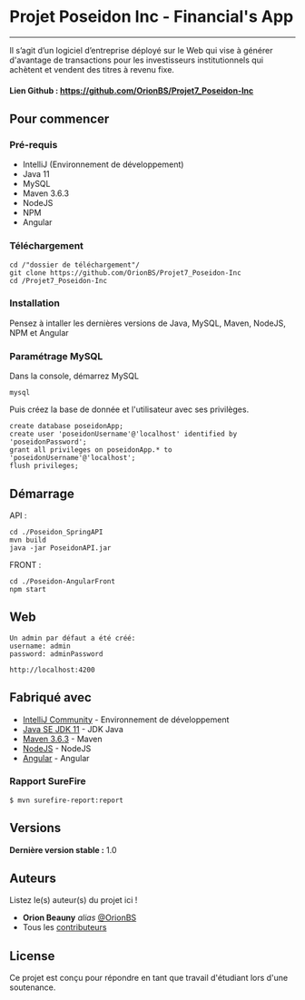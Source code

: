 # Projet Poseidon Inc - Financial's App
***

Il s’agit d’un logiciel d’entreprise déployé sur le Web qui vise à générer d'avantage de transactions pour les investisseurs institutionnels qui achètent et vendent des titres à revenu fixe.

#### Lien Github : https://github.com/OrionBS/Projet7_Poseidon-Inc

## Pour commencer

### Pré-requis

- IntelliJ (Environnement de développement)
- Java 11
- MySQL
- Maven 3.6.3
- NodeJS
- NPM
- Angular

### Téléchargement

```
cd /"dossier de téléchargement"/
git clone https://github.com/OrionBS/Projet7_Poseidon-Inc
cd /Projet7_Poseidon-Inc
```

### Installation

Pensez à intaller les dernières versions de Java, MySQL, Maven, NodeJS, NPM et Angular

### Paramétrage MySQL

Dans la console, démarrez MySQL
```
mysql
```
Puis créez la base de donnée et l'utilisateur avec ses privilèges.
```
create database poseidonApp;
create user 'poseidonUsername'@'localhost' identified by 'poseidonPassword';
grant all privileges on poseidonApp.* to 'poseidonUsername'@'localhost';
flush privileges;
```

## Démarrage

API :

```
cd ./Poseidon_SpringAPI
mvn build
java -jar PoseidonAPI.jar
```

FRONT :

```
cd ./Poseidon-AngularFront
npm start
```

## Web

```
Un admin par défaut a été créé:
username: admin
password: adminPassword

http://localhost:4200
```


## Fabriqué avec

* [IntelliJ Community](https://www.jetbrains.com/idea/download/#section=windows) - Environnement de développement
* [Java SE JDK 11](https://www.oracle.com/java/technologies/javase-jdk11-downloads.html) - JDK Java
* [Maven 3.6.3](http://maven.apache.org/download.cgi) - Maven
* [NodeJS](https://nodejs.org/en/) - NodeJS
* [Angular](https://angular.io/) - Angular

### Rapport SureFire

```
$ mvn surefire-report:report
```

## Versions

**Dernière version stable :** 1.0

## Auteurs
Listez le(s) auteur(s) du projet ici !
* **Orion Beauny** _alias_ [@OrionBS](https://github.com/OrionBS)
* Tous les [contributeurs](https://github.com/OrionBS/Projet5_SafetyNet/contributors)

## License

Ce projet est conçu pour répondre en tant que travail d'étudiant lors d'une soutenance.


